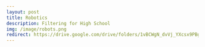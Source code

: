 ```yaml
---
layout: post
title: Robotics
description: Filtering for High School
img: /image/robots.png
redirect: https://drive.google.com/drive/folders/1vBCWgN_dvVj_YXcsx9PBgd-CsuswOjv3?usp=sharing
---
```

